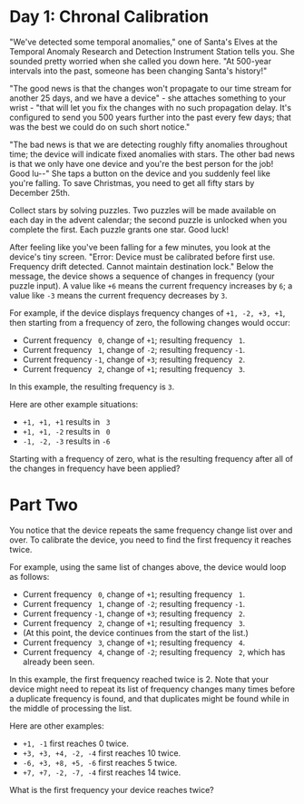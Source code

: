 # Day 1: Chronal Calibration

"We've detected some temporal anomalies," one of Santa's Elves at the
Temporal Anomaly Research and Detection Instrument Station tells you.
She sounded pretty worried when she called you down here. "At 500-year
intervals into the past, someone has been changing Santa's history!"

"The good news is that the changes won't propagate to our time stream
for another 25 days, and we have a device" - she attaches something to
your wrist - "that will let you fix the changes with no such propagation
delay. It's configured to send you 500 years further into the past every
few days; that was the best we could do on such short notice."

"The bad news is that we are detecting roughly fifty anomalies throughout
time; the device will indicate fixed anomalies with stars. The other bad
news is that we only have one device and you're the best person for the job!
Good lu--" She taps a button on the device and you suddenly feel like you're
falling. To save Christmas, you need to get all fifty stars by December 25th.

Collect stars by solving puzzles. Two puzzles will be made available on each
day in the advent calendar; the second puzzle is unlocked when you complete
the first. Each puzzle grants one star. Good luck!

After feeling like you've been falling for a few minutes, you look at the
device's tiny screen. "Error: Device must be calibrated before first use.
Frequency drift detected. Cannot maintain destination lock." Below the message,
the device shows a sequence of changes in frequency (your puzzle input).
A value like `+6` means the current frequency increases by `6`; a value like
`-3` means the current frequency decreases by `3`.

For example, if the device displays frequency changes of `+1, -2, +3, +1`,
then starting from a frequency of zero, the following changes would occur:

 - Current frequency ` 0`, change of `+1`; resulting frequency ` 1`.
 - Current frequency ` 1`, change of `-2`; resulting frequency `-1`.
 - Current frequency `-1`, change of `+3`; resulting frequency ` 2`.
 - Current frequency ` 2`, change of `+1`; resulting frequency ` 3`.

In this example, the resulting frequency is `3`.

Here are other example situations:

 - `+1, +1, +1` results in ` 3`
 - `+1, +1, -2` results in ` 0`
 - `-1, -2, -3` results in `-6`

Starting with a frequency of zero, what is the resulting frequency after
all of the changes in frequency have been applied?

# Part Two

You notice that the device repeats the same frequency change list over and
over. To calibrate the device, you need to find the first frequency
it reaches twice.

For example, using the same list of changes above,
the device would loop as follows:

 - Current frequency ` 0`, change of `+1`; resulting frequency ` 1`.
 - Current frequency ` 1`, change of `-2`; resulting frequency `-1`.
 - Current frequency `-1`, change of `+3`; resulting frequency ` 2`.
 - Current frequency ` 2`, change of `+1`; resulting frequency ` 3`.
 - (At this point, the device continues from the start of the list.)
 - Current frequency ` 3`, change of `+1`; resulting frequency ` 4`.
 - Current frequency ` 4`, change of `-2`; resulting frequency ` 2`,
   which has already been seen.

In this example, the first frequency reached twice is 2. Note that your
device might need to repeat its list of frequency changes many times before a
duplicate frequency is found, and that duplicates might be found while in the
middle of processing the list.

Here are other examples:

 - `+1, -1` first reaches 0 twice.
 - `+3, +3, +4, -2, -4` first reaches 10 twice.
 - `-6, +3, +8, +5, -6` first reaches 5 twice.
 - `+7, +7, -2, -7, -4` first reaches 14 twice.

What is the first frequency your device reaches twice?
